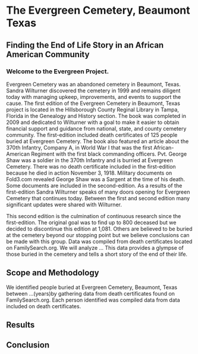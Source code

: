 # The Evergreen Cemetery, Beaumont Texas
## Finding the End of Life Story in an African American Community
### Welcome to the Evergreen Project. 
Evergreen Cemetery was an abandoned cemetery in Beaumont, Texas.
Sandra Wilturner discovered the cemetery in 1999 and remains diligent today with managing upkeep, improvements, and events to support the cause.
The first edition of the Evergreen Cemetery in Beaumont, Texas project is located in the Hillsborough County Reginal Library in Tampa, Florida in the Genealogy and History section. The book was completed in 2009 and dedicated to Wilturner with a goal to make it easier to obtain financial support and guidance from national, state, and county cemetery community. The first-edition included death certificates of 125 people buried at Evergreen Cemetery. The book also featured an article about the 370th Infantry, Company A, in World War I that was the first African-American Regiment with the first black commanding officers. Pvt. George Shaw was a soldier in the 370th Infantry and is burried at Evergreen Cemetery. There was no death certificate included in the first-edition because he died in action November 3, 1918. Military documents on Fold3.com revealed George Shaw was a Sargent at the time of his death. Some documents are included in the second-edition.  As a results of the first-edition Sandra Wilturner speaks of many doors opening for Evergreen Cemetery that continues today. Between the first and second edition many significant updates were shared with Wilturner.

This second edition is the culmination of continuous research since the first-edition. The original goal was to find up to 800 deceased but we decided to discontinue this edition at 1,081. Others are believed to be buried at the cemetery beyond our stopping point but we believe conclusions can be made with this group. Data was compiled from death certificates located on FamilySearch.org. 
We will analyze ...
This data provides a glympse of those buried in the cemetery and tells a short story of the end of their life.

## Scope and Methodology
We identified people buried at Evergreen Cemetery, Beaumont, Texas between ...(years)by gathering data from death certificates found on FamilySearch.org. 
Each person identified was compiled data from data included on death certificates.

## Results

## Conclusion
